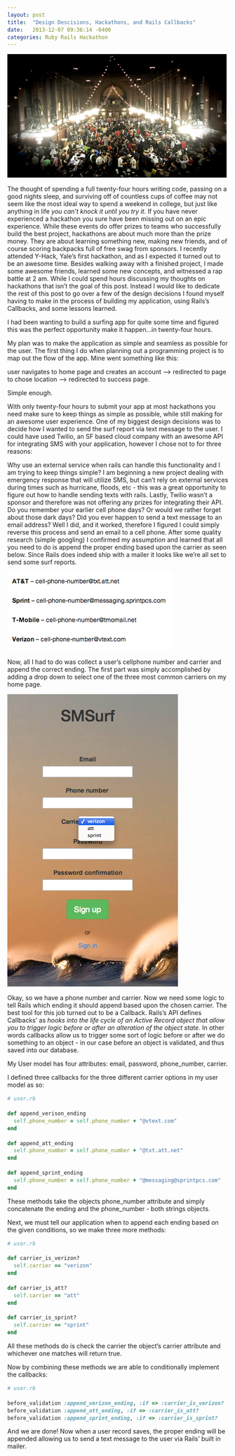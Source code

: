 ```yaml
---
layout: post
title:  "Design Descisions, Hackathons, and Rails Callbacks"
date:   2013-12-07 09:36:14 -0400
categories: Ruby Rails Hackathon
---
```


![yhakcs](/assets/yhacks.png)

The thought of spending a full twenty-four hours writing code, passing on a good nights sleep, and
surviving off of countless cups of coffee may not seem like the most ideal way to spend a weekend in
college, but just like anything in life *you can’t knock it until you try it*.  If you have never
experienced a hackathon you sure have been missing out on an epic experience.  While these events do
offer prizes to teams who successfully build the best project, hackathons are about much more than
the prize money.  They are about learning something new, making new friends, and of course scoring
backpacks full of free swag from sponsors.  I recently attended Y-Hack, Yale’s first hackathon, and
as I expected it turned out to be an awesome time.  Besides walking away with a finished project, I
made some awesome friends, learned some new concepts, and witnessed a rap battle at 2 am.  While I
could spend hours discussing my thoughts on hackathons that isn’t the goal of this post.  Instead I
would like to dedicate the rest of this post to go over a few of the design decisions I found myself
having to make in the process of building my application, using Rails’s Callbacks, and some lessons
learned.

I had been wanting to build a surfing app for quite some time and figured this was the perfect
opportunity make it happen…in twenty-four hours.

My plan was to make the application as simple and seamless as possible for the user.  The first
thing I do when planning out a programming project is to map out the flow of the app.  Mine went
something like this:

user navigates to home page and creates an account —> redirected to page to chose location —>
redirected to success page.

Simple enough.

With only twenty-four hours to submit your app at most hackathons you need make sure to keep things
as simple as possible, while still making for an awesome user experience.  One of my biggest design
decisions was to decide how I wanted to send the surf report via text message to the user.  I could
have used Twilio, an SF based cloud company with an awesome API for integrating SMS with your
application, however I chose not to for three reasons:

Why use an external service when rails can handle this functionality and I am trying to keep things
simple?  I am beginning a new project dealing with emergency response that will utilize SMS, but
can’t rely on external services during times such as hurricane, floods, etc -  this was a great
opportunity to figure out how to handle sending texts with rails.  Lastly, Twilio wasn’t a sponsor
and therefore was not offering any prizes for integrating their API.  Do you remember your earlier
cell phone days? Or would we rather forget about those dark days? Did you ever happen to send a text
message to an email address?  Well I did, and it worked, therefore I figured I could simply reverse
this process and send an email to a cell phone.  After some quality research (simple googling) I
confirmed my assumption and learned that all you need to do is append the proper ending based upon
the carrier as seen below.  Since Rails does indeed ship with a mailer it looks like we’re all set
to send some surf reports.

![phone-extensions](/assets/phone-ext.png)

Now, all I had to do was collect a user’s cellphone number and carrier and append the correct
ending.  The first part was simply accomplished by adding a drop down to select one of the three
most common carriers on my home page.

![smsurf](/assets/smsurf.png)

Okay, so we have a phone number and carrier.  Now we need some logic to tell Rails which ending it
should append based upon the chosen carrier. The best tool for this job turned out to be a Callback.
Rails’s API defines Callbacks’ as *hooks into the life cycle of an Active Record object that allow
you to trigger logic before or after an alteration of the object state*. In other words callbacks
allow us to trigger some sort of logic before or after we do something to an object - in our case
before an object is validated, and thus saved into our database.

My User model has four attributes: email, password, phone_number, carrier.

I defined three callbacks for the three different carrier options in my user model as so:


```ruby
# user.rb

def append_verison_ending
  self.phone_number = self.phone_number + "@vtext.com"
end

def append_att_ending
  self.phone_number = self.phone_number + "@txt.att.net"
end

def append_sprint_ending
  self.phone_number = self.phone_number + "@messaging@sprintpcs.com"
end
```

These methods take the objects phone_number attribute and simply concatenate the ending and the
phone_number - both strings objects.

Next, we must tell our application when to append each ending based on the given conditions, so we
make three more methods:

```ruby
# user.rb

def carrier_is_verizon?
  self.carrier == "verizon"
end

def carrier_is_att?
  self.carrier == "att"
end

def carrier_is_sprint?
  self.carrier == "sprint"
end
```

All these methods do is check the carrier the object’s carrier attribute and whichever one matches
will return true.

Now by combining these methods we are able to  conditionally implement the callbacks:

```ruby
# user.rb

before_validation :append_verizon_ending, :if => :carrier_is_verizon?
before_validation :append_att_ending, :if => :carrier_is_att?
before_validation :append_sprint_ending, :if => :carrier_is_sprint?
```

And we are done! Now when a user record saves, the proper ending will be appended allowing us to
send a text message to the user via Rails’ built in mailer.
